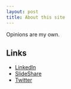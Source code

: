 ```yaml
---
layout: post
title: About this site
---
```


Opinions are my own.

## Links
- [LinkedIn](https://www.linkedin.com/in/keisuke-suzuki/)
- [SlideShare](https://www.slideshare.net/keisuke-suzuki)
- [Twitter](https://twitter.com/yajilobee)
